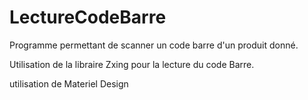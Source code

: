 # LectureCodeBarre
Programme permettant de scanner un code barre d'un produit donné.

Utilisation de la libraire Zxing pour la lecture du code Barre.

utilisation de Materiel Design 

